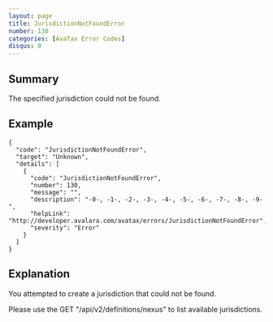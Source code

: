 ```yaml
---
layout: page
title: JurisdictionNotFoundError
number: 130
categories: [AvaTax Error Codes]
disqus: 0
---
```


## Summary

The specified jurisdiction could not be found.

## Example

    {
      "code": "JurisdictionNotFoundError",
      "target": "Unknown",
      "details": [
        {
          "code": "JurisdictionNotFoundError",
          "number": 130,
          "message": "",
          "description": "-0-, -1-, -2-, -3-, -4-, -5-, -6-, -7-, -8-, -9-",
          "helpLink": "http://developer.avalara.com/avatax/errors/JurisdictionNotFoundError",
          "severity": "Error"
        }
      ]
    }

## Explanation

You attempted to create a jurisdiction that could not be found.

Please use the GET "/api/v2/definitions/nexus" to list available jurisdictions.
